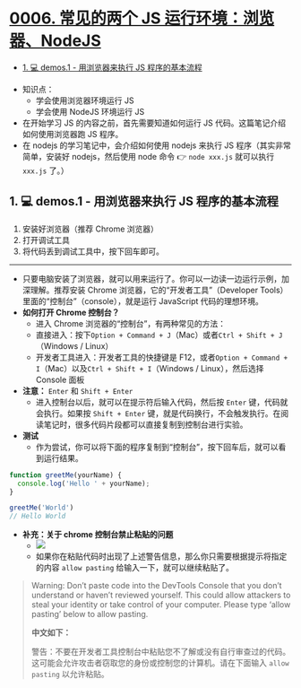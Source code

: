 # [0006. 常见的两个 JS 运行环境：浏览器、NodeJS](https://github.com/Tdahuyou/html-css-js/tree/main/0006.%20%E5%B8%B8%E8%A7%81%E7%9A%84%E4%B8%A4%E4%B8%AA%20JS%20%E8%BF%90%E8%A1%8C%E7%8E%AF%E5%A2%83%EF%BC%9A%E6%B5%8F%E8%A7%88%E5%99%A8%E3%80%81NodeJS)

<!-- region:toc -->
- [1. 💻 demos.1 - 用浏览器来执行 JS 程序的基本流程](#1--demos1---用浏览器来执行-js-程序的基本流程)
<!-- endregion:toc -->
- 知识点：
  - 学会使用浏览器环境运行 JS
  - 学会使用 NodeJS 环境运行 JS
- 在开始学习 JS 的内容之前，首先需要知道如何运行 JS 代码。这篇笔记介绍如何使用浏览器跑 JS 程序。
- 在 nodejs 的学习笔记中，会介绍如何使用 nodejs 来执行 JS 程序（其实非常简单，安装好 nodejs，然后使用 node 命令 👉 `node xxx.js` 就可以执行 `xxx.js` 了。）

## 1. 💻 demos.1 - 用浏览器来执行 JS 程序的基本流程

1. 安装好浏览器（推荐 Chrome 浏览器）
2. 打开调试工具
3. 将代码丢到调试工具中，按下回车即可。

---

- 只要电脑安装了浏览器，就可以用来运行了。你可以一边读一边运行示例，加深理解。推荐安装 Chrome 浏览器，它的“开发者工具”（Developer Tools）里面的“控制台”（console），就是运行 JavaScript 代码的理想环境。
- **如何打开 Chrome 控制台？**
  - 进入 Chrome 浏览器的“控制台”，有两种常见的方法：
  - 直接进入：按下`Option + Command + J`（Mac）或者`Ctrl + Shift + J`（Windows / Linux）
  - 开发者工具进入：开发者工具的快捷键是 F12，或者`Option + Command + I`（Mac）以及`Ctrl + Shift + I`（Windows / Linux），然后选择 Console 面板
- **注意：** `Enter` 和 `Shift + Enter`
  - 进入控制台以后，就可以在提示符后输入代码，然后按 `Enter` 键，代码就会执行。如果按 `Shift + Enter` 键，就是代码换行，不会触发执行。在阅读笔记时，很多代码片段都可以直接复制到控制台进行实验。
- **测试**
  - 作为尝试，你可以将下面的程序复制到“控制台”，按下回车后，就可以看到运行结果。

```javascript
function greetMe(yourName) {
  console.log('Hello ' + yourName);
}

greetMe('World')
// Hello World
```

- **补充：关于 chrome 控制台禁止粘贴的问题**
  - ![](https://cdn.nlark.com/yuque/0/2024/png/2331396/1717584612823-c328a446-4232-424e-a0c2-6f047524fb55.png)
  - 如果你在粘贴代码时出现了上述警告信息，那么你只需要根据提示将指定的内容 `allow pasting` 给输入一下，就可以继续粘贴了。

> Warning: Don’t paste code into the DevTools Console that you don’t understand or haven’t reviewed yourself. This could allow attackers to steal your identity or take control of your computer. Please type ‘allow pasting’ below to allow pasting.
>
> **中文如下：**
>
> 警告：不要在开发者工具控制台中粘贴您不了解或没有自行审查过的代码。这可能会允许攻击者窃取您的身份或控制您的计算机。请在下面输入 `allow pasting` 以允许粘贴。


